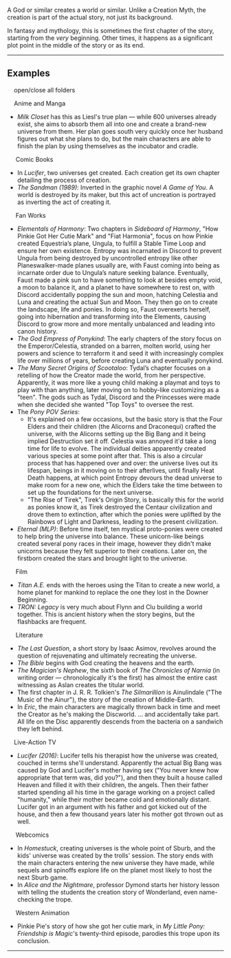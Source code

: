 A God or similar creates a world or similar. Unlike a Creation Myth, the creation is part of the actual story, not just its background.

In fantasy and mythology, this is sometimes the first chapter of the story, starting from the _very_ beginning. Other times, it happens as a significant plot point in the middle of the story or as its end.

___

## Examples

    open/close all folders 

    Anime and Manga 

-   _Milk Closet_ has this as Liesl's true plan — while 600 universes already exist, she aims to absorb them all into one and create a brand-new universe from them. Her plan goes south very quickly once her husband figures out what she plans to do, but the main characters are able to finish the plan by using themselves as the incubator and cradle.

     Comic Books 

-   In _Lucifer_, two universes get created. Each creation get its own chapter detailing the process of creation.
-   _The Sandman (1989)_: Inverted in the graphic novel _A Game of You_. A world is destroyed by its maker, but this act of uncreation is portrayed as inverting the act of creating it.

     Fan Works 

-   _Elementals of Harmony_: Two chapters in _Sideboard of Harmony_, "How Pinkie Got Her Cutie Mark" and "Fiat Harmonia", focus on how Pinkie created Equestria’s plane, Ungula, to fulfill a Stable Time Loop and ensure her own existence. Entropy was incarnated in Discord to prevent Ungula from being destroyed by uncontrolled entropy like other Planeswalker-made planes usually are, with Faust coming into being as incarnate order due to Ungula’s nature seeking balance. Eventually, Faust made a pink sun to have something to look at besides empty void, a moon to balance it, and a planet to have somewhere to rest on, with Discord accidentally popping the sun and moon, hatching Celestia and Luna and creating the actual Sun and Moon. They then go on to create the landscape, life and ponies. In doing so, Faust overexerts herself, going into hibernation and transforming into the Elements, causing Discord to grow more and more mentally unbalanced and leading into canon history.
-   _The God Empress of Ponykind_: The early chapters of the story focus on the Emperor/Celestia, stranded on a barren, molten world, using her powers and science to terraform it and seed it with increasingly complex life over millions of years, before creating Luna and eventually ponykind.
-   _The Many Secret Origins of Scootaloo_: Tydal’s chapter focuses on a retelling of how the Creator made the world, from her perspective. Apparently, it was more like a young child making a playmat and toys to play with than anything, later moving on to hobby-like customizing as a "teen". The gods such as Tydal, Discord and the Princesses were made when she decided she wanted "Top Toys" to oversee the rest.
-   The _Pony POV Series_:
    -   It's explained on a few occasions, but the basic story is that the Four Elders and their children (the Alicorns and Draconequi) crafted the universe, with the Alicorns setting up the Big Bang and it being implied Destruction set it off. Celestia was annoyed it'd take a long time for life to evolve. The individual deities apparently created various species at some point after that. This is also a circular process that has happened over and over: the universe lives out its lifespan, beings in it moving on to their afterlives, until finally Heat Death happens, at which point Entropy devours the dead universe to make room for a new one, which the Elders take the time between to set up the foundations for the next universe.
    -   "The Rise of Tirek", Tirek's Origin Story, is basically this for the world as ponies know it, as Tirek destroyed the Centaur civilization and drove them to extinction, after which the ponies were uplifted by the Rainbows of Light and Darkness, leading to the present civilization.
-   _Eternal (MLP)_: Before time itself, ten mystical proto-ponies were created to help bring the universe into balance. These unicorn-like beings created several pony races in their image, however they didn't make unicorns because they felt superior to their creations. Later on, the firstborn created the stars and brought light to the universe.

     Film 

-   _Titan A.E._ ends with the heroes using the Titan to create a new world, a home planet for mankind to replace the one they lost in the Downer Beginning.
-   _TRON: Legacy_ is very much about Flynn and Clu building a world together. This is ancient history when the story begins, but the flashbacks are frequent.

     Literature 

-   _The Last Question_, a short story by Isaac Asimov, revolves around the question of rejuvenating and ultimately recreating the universe.
-   _The Bible_ begins with God creating the heavens and the earth.
-   _The Magician's Nephew_, the sixth book of _The Chronicles of Narnia_ (in writing order — chronologically it's the first) has almost the entire cast witnessing as Aslan creates the titular world.
-   The first chapter in J. R. R. Tolkien's _The Silmarillion_ is Ainulindale ("The Music of the Ainur"), the story of the creation of Middle-Earth.
-   In _Eric_, the main characters are magically thrown back in time and meet the Creator as he's making the Discworld. ... and accidentally take part. All life on the Disc apparently descends from the bacteria on a sandwich they left behind.

    Live-Action TV 

-   _Lucifer (2016)_: Lucifer tells his therapist how the universe was created, couched in terms she'll understand. Apparently the actual Big Bang was caused by God and Lucifer's mother having sex ("You never knew how appropriate that term was, did you?"), and then they built a house called Heaven and filled it with their children, the angels. Then their father started spending all his time in the garage working on a project called "humanity," while their mother became cold and emotionally distant. Lucifer got in an argument with his father and got kicked out of the house, and then a few thousand years later his mother got thrown out as well.

     Webcomics 

-   In _Homestuck_, creating universes is the whole point of Sburb, and the kids' universe was created by the trolls' session. The story ends with the main characters entering the new universe they have made, while sequels and spinoffs explore life on the planet most likely to host the next Sburb game.
-   In _Alice and the Nightmare_, professor Dymond starts her history lesson with telling the students the creation story of Wonderland, even name-checking the trope.

     Western Animation 

-   Pinkie Pie's story of how she got her cutie mark, in _My Little Pony: Friendship is Magic_'s twenty-third episode, parodies this trope upon its conclusion.

___